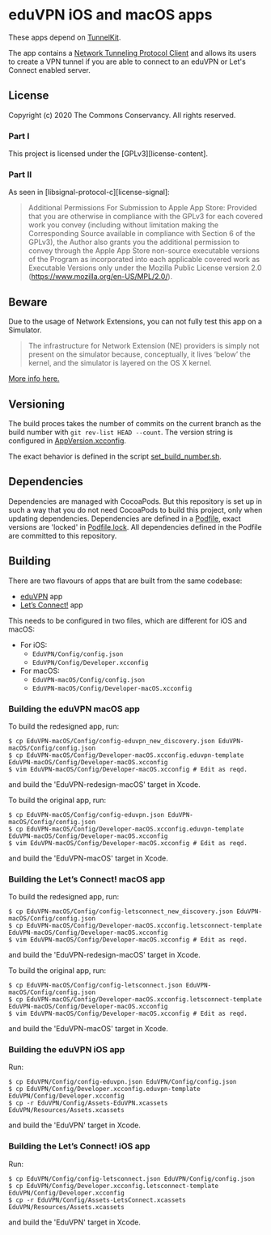 # eduVPN iOS and macOS apps

These apps depend on [TunnelKit](https://github.com/keeshux/tunnelkit).

The app contains a [Network Tunneling Protocol Client](https://developer.apple.com/documentation/networkextension) and allows its users to create a VPN tunnel if you are able to connect to an eduVPN or Let's Connect enabled server.

## License

Copyright (c) 2020 The Commons Conservancy. All rights reserved.

### Part I

This project is licensed under the [GPLv3][license-content].

### Part II

As seen in [libsignal-protocol-c][license-signal]:

> Additional Permissions For Submission to Apple App Store: Provided that you are otherwise in compliance with the GPLv3 for each covered work you convey (including without limitation making the Corresponding Source available in compliance with Section 6 of the GPLv3), the Author also grants you the additional permission to convey through the Apple App Store non-source executable versions of the Program as incorporated into each applicable covered work as Executable Versions only under the Mozilla Public License version 2.0 (https://www.mozilla.org/en-US/MPL/2.0/).


## Beware

Due to the usage of Network Extensions, you can not fully test this app on a Simulator.

> The infrastructure for Network Extension (NE) providers is simply not present on the simulator because, conceptually, it lives ‘below’ the kernel, and the simulator is layered on the OS X kernel.

[More info here.](https://forums.developer.apple.com/message/134358#134358)

## Versioning

The build proces takes the number of commits on the current branch as the build number with `git rev-list HEAD --count`. The version string is configured in [AppVersion.xcconfig](EduVPN/Config/AppVersion.xcconfig).

The exact behavior is defined in the script [set_build_number.sh](Scripts/set_build_number.sh).

## Dependencies

Dependencies are managed with CocoaPods. But this repository is set up in such a way that you do not need CocoaPods to build this project, only when updating dependencies.
Dependencies are defined in a [Podfile](https://github.com/eduvpn/ios/blob/master/Podfile), exact versions are 'locked' in [Podfile.lock](https://github.com/eduvpn/ios/blob/master/Podfile.lock). All dependencies defined in the Podfile are committed to this repository.

## Building

There are two flavours of apps that are built from the same codebase:

  - [eduVPN](https://www.eduvpn.org) app
  - [Let’s Connect!](https://www.letsconnect-vpn.org) app

This needs to be configured in two files, which are different for iOS
and macOS:

  - For iOS:
      - `EduVPN/Config/config.json`
      - `EduVPN/Config/Developer.xcconfig`
  - For macOS:
      - `EduVPN-macOS/Config/config.json`
      - `EduVPN-macOS/Config/Developer-macOS.xcconfig`

### Building the eduVPN macOS app

To build the redesigned app, run:
```
$ cp EduVPN-macOS/Config/config-eduvpn_new_discovery.json EduVPN-macOS/Config/config.json
$ cp EduVPN-macOS/Config/Developer-macOS.xcconfig.eduvpn-template EduVPN-macOS/Config/Developer-macOS.xcconfig
$ vim EduVPN-macOS/Config/Developer-macOS.xcconfig # Edit as reqd.
```
and build the 'EduVPN-redesign-macOS' target in Xcode.

To build the original app, run:
```
$ cp EduVPN-macOS/Config/config-eduvpn.json EduVPN-macOS/Config/config.json
$ cp EduVPN-macOS/Config/Developer-macOS.xcconfig.eduvpn-template EduVPN-macOS/Config/Developer-macOS.xcconfig
$ vim EduVPN-macOS/Config/Developer-macOS.xcconfig # Edit as reqd.
```
and build the 'EduVPN-macOS' target in Xcode.

### Building the Let’s Connect! macOS app

To build the redesigned app, run:
```
$ cp EduVPN-macOS/Config/config-letsconnect_new_discovery.json EduVPN-macOS/Config/config.json
$ cp EduVPN-macOS/Config/Developer-macOS.xcconfig.letsconnect-template EduVPN-macOS/Config/Developer-macOS.xcconfig
$ vim EduVPN-macOS/Config/Developer-macOS.xcconfig # Edit as reqd.
```
and build the 'EduVPN-redesign-macOS' target in Xcode.

To build the original app, run:
```
$ cp EduVPN-macOS/Config/config-letsconnect.json EduVPN-macOS/Config/config.json
$ cp EduVPN-macOS/Config/Developer-macOS.xcconfig.letsconnect-template EduVPN-macOS/Config/Developer-macOS.xcconfig
$ vim EduVPN-macOS/Config/Developer-macOS.xcconfig # Edit as reqd.
```
and build the 'EduVPN-macOS' target in Xcode.

### Building the eduVPN iOS app

Run:
```
$ cp EduVPN/Config/config-eduvpn.json EduVPN/Config/config.json
$ cp EduVPN/Config/Developer.xcconfig.eduvpn-template EduVPN/Config/Developer.xcconfig
$ cp -r EduVPN/Config/Assets-EduVPN.xcassets EduVPN/Resources/Assets.xcassets
```
and build the 'EduVPN' target in Xcode.

### Building the Let’s Connect! iOS app

Run:
```
$ cp EduVPN/Config/config-letsconnect.json EduVPN/Config/config.json
$ cp EduVPN/Config/Developer.xcconfig.letsconnect-template EduVPN/Config/Developer.xcconfig
$ cp -r EduVPN/Config/Assets-LetsConnect.xcassets EduVPN/Resources/Assets.xcassets
```
and build the 'EduVPN' target in Xcode.

